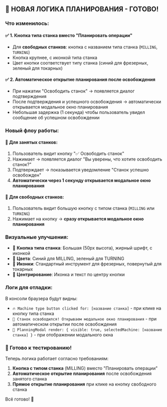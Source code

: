 ## 🎯 НОВАЯ ЛОГИКА ПЛАНИРОВАНИЯ - ГОТОВО!

### Что изменилось:

#### ✅ **1. Кнопка типа станка вместо "Планировать операции"**
- Для **свободных станков**: кнопка с названием типа станка (`MILLING`, `TURNING`)
- Кнопка крупнее, с иконкой типа станка
- Цвет кнопки соответствует типу станка (синий для фрезерных, зеленый для токарных)

#### ✅ **2. Автоматическое открытие планирования после освобождения**
- При нажатии "Освободить станок" → появляется диалог подтверждения
- После подтверждения и успешного освобождения → автоматически открывается модальное окно планирования
- Небольшая задержка (1 секунда) чтобы пользователь увидел сообщение об успешном освобождении

### Новый флоу работы:

#### 🔄 **Для занятых станков:**
1. Пользователь видит кнопку "✅ Освободить станок" 
2. Нажимает → появляется диалог "Вы уверены, что хотите освободить станок?"
3. Подтверждает → показывается уведомление "Станок успешно освобожден"
4. **Автоматически через 1 секунду открывается модальное окно планирования**

#### 🎯 **Для свободных станков:**
1. Пользователь видит большую кнопку с типом станка (`MILLING` или `TURNING`)
2. Нажимает на кнопку → **сразу открывается модальное окно планирования**

### Визуальные улучшения:

- 🎨 **Кнопка типа станка**: Большая (50px высота), жирный шрифт, с иконкой
- 🎨 **Цвета**: Синий для MILLING, зеленый для TURNING
- 🎨 **Иконки**: Стандартный инструмент для фрезерных, повернутый для токарных
- 🎨 **Центрирование**: Иконка и текст по центру кнопки

### Логи для отладки:

В консоли браузера будут видны:
- `🔥 Machine type button clicked for: [название станка]` - при клике на кнопку типа станка
- `🎉 Станок освободился! Открываем модальное окно планирования` - при автоматическом открытии после освобождения
- `🎯 PlanningModal render: { visible: true, selectedMachine: [название станка] }` - при отображении модального окна

### 🚀 Готово к тестированию!

Теперь логика работает согласно требованиям:
1. **Кнопка с типом станка** (MILLING) вместо "Планировать операции"
2. **Автоматическое открытие планирования** после освобождения занятого станка
3. **Прямое открытие планирования** при клике на кнопку свободного станка

Всё готово! 🎊
